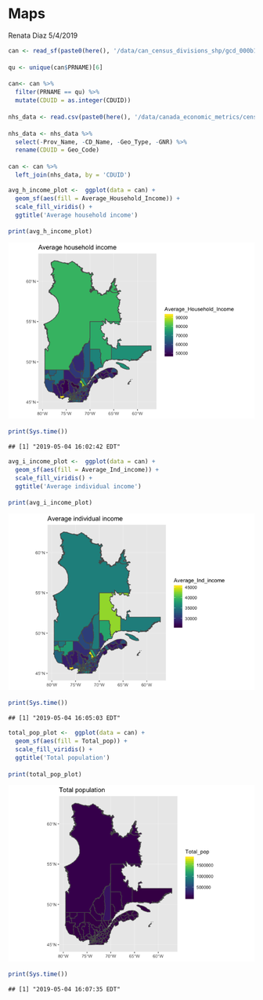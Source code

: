 Maps
================
Renata Diaz
5/4/2019

``` r
can <- read_sf(paste0(here(), '/data/can_census_divisions_shp/gcd_000b11a_e.shp'))

qu <- unique(can$PRNAME)[6]

can<- can %>%
  filter(PRNAME == qu) %>%
  mutate(CDUID = as.integer(CDUID))

nhs_data <- read.csv(paste0(here(), '/data/canada_economic_metrics/censusdivisions_econmetrics.csv'), stringsAsFactors = F)

nhs_data <- nhs_data %>%
  select(-Prov_Name, -CD_Name, -Geo_Type, -GNR) %>%
  rename(CDUID = Geo_Code)

can <- can %>%
  left_join(nhs_data, by = 'CDUID')
```

``` r
avg_h_income_plot <-  ggplot(data = can) +
  geom_sf(aes(fill = Average_Household_Income)) +
  scale_fill_viridis() +
  ggtitle('Average household income')

print(avg_h_income_plot)
```

![](economic_metrics_maps_files/figure-markdown_github/plot%20average%20household%20income-1.png)

``` r
print(Sys.time())
```

    ## [1] "2019-05-04 16:02:42 EDT"

``` r
avg_i_income_plot <-  ggplot(data = can) +
  geom_sf(aes(fill = Average_Ind_income)) +
  scale_fill_viridis() +
  ggtitle('Average individual income')

print(avg_i_income_plot)
```

![](economic_metrics_maps_files/figure-markdown_github/plot%20average%20ind%20income-1.png)

``` r
print(Sys.time())
```

    ## [1] "2019-05-04 16:05:03 EDT"

``` r
total_pop_plot <-  ggplot(data = can) +
  geom_sf(aes(fill = Total_pop)) +
  scale_fill_viridis() +
  ggtitle('Total population')

print(total_pop_plot)
```

![](economic_metrics_maps_files/figure-markdown_github/plot%20total%20population-1.png)

``` r
print(Sys.time())
```

    ## [1] "2019-05-04 16:07:35 EDT"
